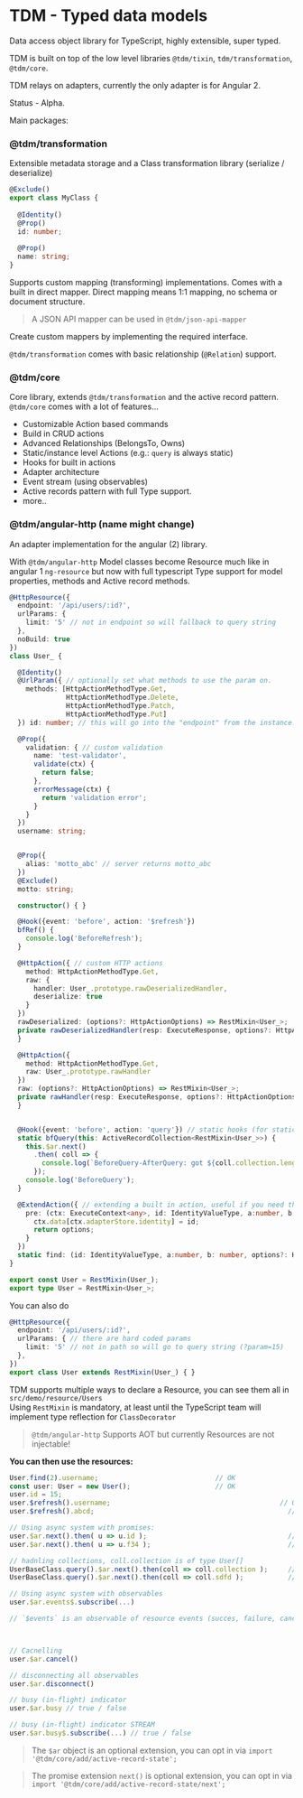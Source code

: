 # TDM - Typed data models

Data access object library for TypeScript, highly extensible, super typed.

TDM is built on top of the low level libraries `@tdm/tixin`, `tdm/transformation`, `@tdm/core`.  

TDM relays on adapters, currently the only adapter is for Angular 2.

Status - Alpha.

Main packages:

### @tdm/transformation  
Extensible metadata storage and a Class transformation library (serialize / deserialize)

```ts
@Exclude()
export class MyClass {
 
  @Identity()
  @Prop()
  id: number;
  
  @Prop()
  name: string;
}
```

Supports custom mapping (transforming) implementations.
Comes with a built in direct mapper. Direct mapping means 1:1 mapping, no schema or document structure.

> A JSON API mapper can be used in `@tdm/json-api-mapper`

Create custom mappers by implementing the required interface.
 
`@tdm/transformation` comes with basic relationship (`@Relation`) support.
 
### @tdm/core
Core library, extends `@tdm/transformation`  and the active record pattern.
`@tdm/core` comes with a lot of features...

  - Customizable Action based commands
  - Build in CRUD actions
  - Advanced Relationships (BelongsTo, Owns)
  - Static/instance level Actions (e.g.: `query` is always static)
  - Hooks for built in actions
  - Adapter architecture
  - Event stream (using observables)
  - Active records pattern with full Type support.
  - more..

### @tdm/angular-http (name might change)
An adapter implementation for the angular (2) library.

With `@tdm/angular-http` Model classes become Resource much like in angular 1 `ng-resource` but now with full typescript Type support for model properties, methods and Active record methods.



```ts
@HttpResource({
  endpoint: '/api/users/:id?',
  urlParams: {
    limit: '5' // not in endpoint so will fallback to query string
  },
  noBuild: true
})
class User_ {

  @Identity()
  @UrlParam({ // optionally set what methods to use the param on.
    methods: [HttpActionMethodType.Get,
              HttpActionMethodType.Delete,
              HttpActionMethodType.Patch,
              HttpActionMethodType.Put]
  }) id: number; // this will go into the "endpoint" from the instance!

  @Prop({
    validation: { // custom validation
      name: 'test-validator',
      validate(ctx) {
        return false;
      },
      errorMessage(ctx) {
        return 'validation error';
      }
    }
  })
  username: string;


  @Prop({
    alias: 'motto_abc' // server returns motto_abc
  })
  @Exclude()
  motto: string;

  constructor() { }

  @Hook({event: 'before', action: '$refresh'})
  bfRef() {
    console.log('BeforeRefresh');
  }

  @HttpAction({ // custom HTTP actions
    method: HttpActionMethodType.Get,
    raw: {
      handler: User_.prototype.rawDeserializedHandler,
      deserialize: true
    }
  })
  rawDeserialized: (options?: HttpActionOptions) => RestMixin<User_>;
  private rawDeserializedHandler(resp: ExecuteResponse, options?: HttpActionOptions) {
  }

  @HttpAction({
    method: HttpActionMethodType.Get,
    raw: User_.prototype.rawHandler
  })
  raw: (options?: HttpActionOptions) => RestMixin<User_>;
  private rawHandler(resp: ExecuteResponse, options?: HttpActionOptions) {
  }


  @Hook({event: 'before', action: 'query'}) // static hooks (for static actions, like query)
  static bfQuery(this: ActiveRecordCollection<RestMixin<User_>>) {
    this.$ar.next()
      .then( coll => {
        console.log(`BeforeQuery-AfterQuery: got ${coll.collection.length}`)
      });
    console.log('BeforeQuery');
  }

  @ExtendAction({ // extending a built in action, useful if you need the user to provide more params)
    pre: (ctx: ExecuteContext<any>, id: IdentityValueType, a:number, b: number, options: HttpActionOptions) => {
      ctx.data[ctx.adapterStore.identity] = id;
      return options;
    }
  })
  static find: (id: IdentityValueType, a:number, b: number, options?: HttpActionOptions) => RestMixin<User_>;
}

export const User = RestMixin(User_);
export type User = RestMixin<User_>;
```

You can also do
```ts
@HttpResource({
  endpoint: '/api/users/:id?',
  urlParams: { // there are hard coded params
    limit: '5' // not in path so will go to query string (?param=15)
  },
})
export class User extends RestMixin(User_) { }
```

TDM supports multiple ways to declare a Resource, you can see them all in `src/demo/resource/Users`  
Using `RestMixin` is mandatory, at least until the TypeScript team will implement type reflection for `ClassDecorator`

> `@tdm/angular-http` Supports AOT but currently Resources are not injectable!


**You can then use the resources:**

```ts
User.find(2).username;                             // OK
const user: User = new User();                     // OK
user.id = 15;
user.$refresh().username;                                          // OK
user.$refresh().abcd;                                                // SHOULD ERROR

// Using async system with promises:
user.$ar.next().then( u => u.id );                                   // OK
user.$ar.next().then( u => u.f34 );                                  // SHOULD ERROR

// hadnling collections, coll.collection is of type User[]
UserBaseClass.query().$ar.next().then(coll => coll.collection );     // OK
UserBaseClass.query().$ar.next().then(coll => coll.sdfd );           // SHOULD ERROR

// Using async system with observables
user.$ar.events$.subscribe(...)

// `$events` is an observable of resource events (succes, failure, cancelled etc...)



// Cacnelling 
user.$ar.cancel()

// disconnecting all observables
user.$ar.disconnect()

// busy (in-flight) indicator
user.$ar.busy // true / false

// busy (in-flight) indicator STREAM
user.$ar.busy$.subscribe(...) // true / false
```

> The `$ar` object is an optional extension, you can opt in via `import '@tdm/core/add/active-record-state';`


> The promise extension `next()` is optional extension, you can opt in via `import '@tdm/core/add/active-record-state/next';`
